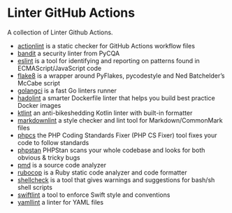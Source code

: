 # Linter GitHub Actions

A collection of Linter Github Actions.

* [actionlint](actionlint/README.md) is a static checker for GitHub Actions workflow files
* [bandit](bandit/README.md) a security linter from PyCQA
* [eslint](eslint/README.md) is a tool for identifying and reporting on patterns found in ECMAScript/JavaScript code
* [flake8](flake8/README.md) is a wrapper around PyFlakes, pycodestyle and Ned Batchelder’s McCabe script
* [golangci](golangci/README.md) is a fast Go linters runner
* [hadolint](hadolint/README.md) a smarter Dockerfile linter that helps you build best practice Docker images
* [ktlint](ktlint/README.md) an anti-bikeshedding Kotlin linter with built-in formatter
* [markdownlint](markdownlint/README.md) a style checker and lint tool for Markdown/CommonMark files
* [phpcs](phpcs/README.md) the PHP Coding Standards Fixer (PHP CS Fixer) tool fixes your code to follow standards
* [phpstan](phpstan/README.md) PHPStan scans your whole codebase and looks for both obvious & tricky bugs
* [pmd](pmd/README.md) is a source code analyzer
* [rubocop](rubocop/README.md) is a Ruby static code analyzer and code formatter
* [shellcheck](shellcheck/README.md) is a tool that gives warnings and suggestions for bash/sh shell scripts
* [swiftlint](swiftlint/README.md) a tool to enforce Swift style and conventions
* [yamllint](yamllint/README.md) a linter for YAML files
